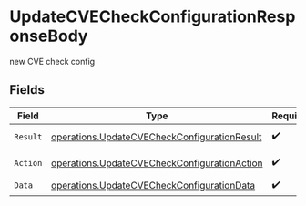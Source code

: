 # UpdateCVECheckConfigurationResponseBody

new CVE check config


## Fields

| Field                                                                                                        | Type                                                                                                         | Required                                                                                                     | Description                                                                                                  |
| ------------------------------------------------------------------------------------------------------------ | ------------------------------------------------------------------------------------------------------------ | ------------------------------------------------------------------------------------------------------------ | ------------------------------------------------------------------------------------------------------------ |
| `Result`                                                                                                     | [operations.UpdateCVECheckConfigurationResult](../../models/operations/updatecvecheckconfigurationresult.md) | :heavy_check_mark:                                                                                           | Result of the request                                                                                        |
| `Action`                                                                                                     | [operations.UpdateCVECheckConfigurationAction](../../models/operations/updatecvecheckconfigurationaction.md) | :heavy_check_mark:                                                                                           | The id of the action                                                                                         |
| `Data`                                                                                                       | [operations.UpdateCVECheckConfigurationData](../../models/operations/updatecvecheckconfigurationdata.md)     | :heavy_check_mark:                                                                                           | N/A                                                                                                          |